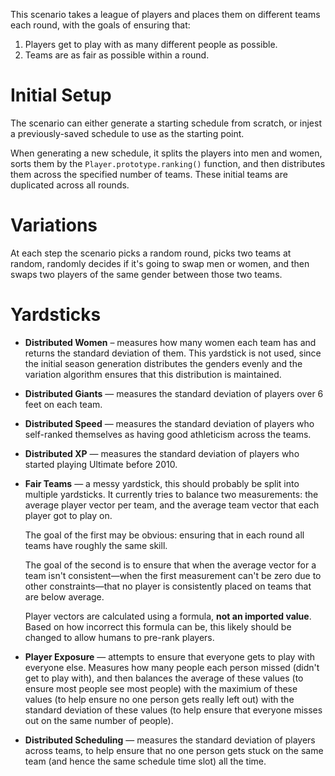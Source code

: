 This scenario takes a league of players and places them on different teams each round,
with the goals of ensuring that:

1. Players get to play with as many different people as possible.
2. Teams are as fair as possible within a round.


# Initial Setup
The scenario can either generate a starting schedule from scratch,
or injest a previously-saved schedule to use as the starting point.

When generating a new schedule, it splits the players into men and women,
sorts them by the `Player.prototype.ranking()` function, and then distributes
them across the specified number of teams. These initial teams are duplicated
across all rounds.


# Variations
At each step the scenario picks a random round, picks two teams at random,
randomly decides if it's going to swap men or women, and then swaps two players
of the same gender between those two teams.


# Yardsticks

* **Distributed Women** – measures how many women each team has and returns the
  standard deviation of them. This yardstick is not used, since the initial season
  generation distributes the genders evenly and the variation algorithm ensures
  that this distribution is maintained.

* **Distributed Giants** — measures the standard deviation of players over 6 feet
  on each team.

* **Distributed Speed** — measures the standard deviation of players who self-ranked
  themselves as having good athleticism across the teams.

* **Distributed XP** — measures the standard deviation of players who started playing
  Ultimate before 2010.

* **Fair Teams** — a messy yardstick, this should probably be split into multiple
  yardsticks. It currently tries to balance two measurements: the average player vector
  per team, and the average team vector that each player got to play on.

  The goal of the first may be obvious: ensuring that in each round all teams have
  roughly the same skill.

  The goal of the second is to ensure that when the average vector for a team isn't
  consistent—when the first measurement can't be zero due to other constraints—that
  no player is consistently placed on teams that are below average.

  Player vectors are calculated using a formula, **not an imported value**. Based on
  how incorrect this formula can be, this likely should be changed to allow humans
  to pre-rank players.

* **Player Exposure** — attempts to ensure that everyone gets to play with everyone else.
  Measures how many people each person missed (didn't get to play with), and then balances
  the average of these values (to ensure most people see most people) with the maximium of
  these values (to help ensure no one person gets really left out) with the standard deviation
  of these values (to help ensure that everyone misses out on the same number of people).

* **Distributed Scheduling** — measures the standard deviation of players across teams,
  to help ensure that no one person gets stuck on the same team (and hence the same schedule
  time slot) all the time.
